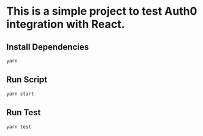 # This is a simple project to test Auth0 integration with React.

## Install Dependencies
```yarn```

## Run Script
``` yarn start ```

## Run Test
``` yarn test ```
